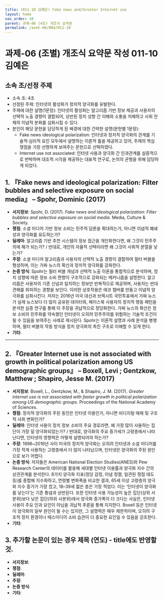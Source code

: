 ```yaml
---
title: (011-10 김예은) Fake news and/Greater Internet use
layout: home
nav_order: 10
parent: 과제-06 (4조) 개조식 요약문
permalink: /asmt-06/004/011-10
---
```


# 과제-06 (조별) 개조식 요약문 작성 011-10 김예은

## 소속 조/선정 주제

- 소속 조: 4조
- 선정된 주제: 인터넷의 활성화가 정치적 양극화를 유발한다.
- 주제에 대한 설명(1문장): 인터넷의 활성화는 알고리즘 기반 정보 제공과 사용자의 선택적 노출 경향이 결합되어, 상반된 정치 성향 간 이해와 소통을 저해하고 사회 전체의 이념적 분화를 심화시킬 수 있다.
- 본인이 해당 문헌을 담당하게 된 배경에 대한 간략한 설명(문헌별 1문장):  
  - Fake news ideological polarization: 인터넷과 정치적 양극화의 관계를 기술적·심리적 요인 모두에서 설명하는 이론적 틀을 제공하고 있어, 주제의 핵심 쟁점을 가장 선명하게 보여주는 문헌으로 선택하였다.
  - Internet use not associated: 인터넷 사용과 양극화 간 인과관계를 실증적으로 반박하며 대조적 시각을 제공하는 대표적 연구로, 논의의 균형을 위해 담당하게 되었다.

## 1. 『Fake news and ideological polarization: Filter bubbles and selective exposure on social media』 – Spohr, Dominic (2017)

- **서지정보**: Spohr, D. (2017). *Fake news and ideological polarization: Filter bubbles and selective exposure on social media*. Media, Culture & Society.
- **쟁점**: 소셜 미디어 기반 정보 소비는 민주적 담론을 확대하는가, 아니면 이념적 폐쇄성과 양극화를 유도하는가?
- **딜레마**: 알고리즘 기반 추천 시스템이 정보 접근을 개인화한다면, 왜 그것이 민주주의에 해가 되는가? / 반대로, 개인의 자율적 선택이라면 왜 그것이 사회적 분열을 낳는가?  
- **주장**: 소셜 미디어 알고리즘과 사용자의 선택적 노출 경향이 결합하여 필터 버블을 형성하며, 이는 가짜 뉴스의 확산과 정치적 양극화를 강화한다. 
- **논증 방식**: Spohr는 필터 버블 개념과 선택적 노출 이론을 통합적으로 분석하며, 정치 성향에 따른 정보 소비 편향이 구조적으로 강화되는 메커니즘을 설명한다. 알고리즘은 사용자의 기존 신념과 일치하는 정보만 반복적으로 제공하며, 사용자는 반대 견해를 회피하는 경향을 보인다. 이러한 상호작용은 에코 챔버를 만들고 이념적 양극화를 심화시킨다. 저자는 2016년 미국 대선과 브렉시트 국민투표에서 가짜 뉴스가 실제 뉴스보다 더 많이 공유된 데이터와, 페이스북 사용자의 정치적 행동 패턴을 분석한 실증 연구를 통해 이 주장을 귀납적으로 정당화한다. 가짜 뉴스의 확산은 정보 소비의 민주화를 약속했던 인터넷이 오히려 민주주의를 위협하는 기술적 조건이 될 수 있음을 보여주는 사례로 제시된다. Spohr는 이론적 설명과 사례 분석을 병행하며, 필터 버블의 작동 방식을 정치 양극화의 촉진 구조로 이해할 수 있게 한다.
- **기타**: 

---

## 2. 『Greater Internet use is not associated with growth in political polarization among US demographic groups』 – Boxell, Levi ; Gentzkow, Matthew ; Shapiro, Jesse M. (2017)

- **서지정보**: Boxell, L., Gentzkow, M., & Shapiro, J. M. (2017). *Greater internet use is not associated with faster growth in political polarization among US demographic groups*. Proceedings of the National Academy of Sciences.
- **쟁점**: 정치적 양극화의 주된 동인은 인터넷 이용인가, 아니면 비디지털 매체 및 구조적 사회 변화인가? 
- **딜레마**: 인터넷 사용이 정치 정보 소비의 주요 경로라면, 왜 가장 많이 사용하는 집단이 가장 덜 양극화되었는가? / 반대로, 양극화의 주요 증가세가 고령층에서 나타난다면, 인터넷의 영향력은 어떻게 설명되어야 하는가?
- **주장**: 1996~2016년 사이 미국의 정치적 양극화는 오히려 인터넷과 소셜 미디어를 가장 적게 사용하는 고령층에서 더 많이 나타났으며, 인터넷은 양극화의 주된 원인으로 보기 어렵다. 
- **논증 방식**: 저자들은 American National Election Studies(ANES)와 Pew Research Center의 데이터를 활용해 세대별 인터넷 이용률과 양극화 지수 간의 상관관계를 분석한다. 8가지 양극화 지표(정당 감정, 이념 정렬, 일관된 쟁점 태도 등)를 종합해 지수화하고, 연령별 변화폭을 비교한 결과, 65세 이상 고령층의 양극화 지수 증가가 가장 컸고, 18–39세 젊은 층은 가장 적었다. 이는 ‘인터넷이 양극화를 낳는다’는 기존 통념과 상반된다. 또한 인터넷 사용 가능성이 높은 집단(상위 사분위)보다 낮은 집단(하위 사분위)에서 양극화 증가폭이 더 크다는 사실은, 인터넷 사용이 주요 인과 요인이 아님을 귀납적 추론을 통해 지지한다. Boxell 등은 인터넷이 양극화의 일부 원인이 될 수는 있지만, 그 설명력은 매우 제한적이며, 오히려 구조적 정치 환경이나 매스미디어 소비 습관이 더 중요한 요인일 수 있음을 강조한다.
- **기타**: 

## 3. 추가할 논문이 있는 경우 제목 (연도) - title에도 반영할 것.

- **서지정보**: 
- **쟁점**: 
- **딜레마**: 
- **주장**:   
- **논증 방식**: 
- **기타**: 